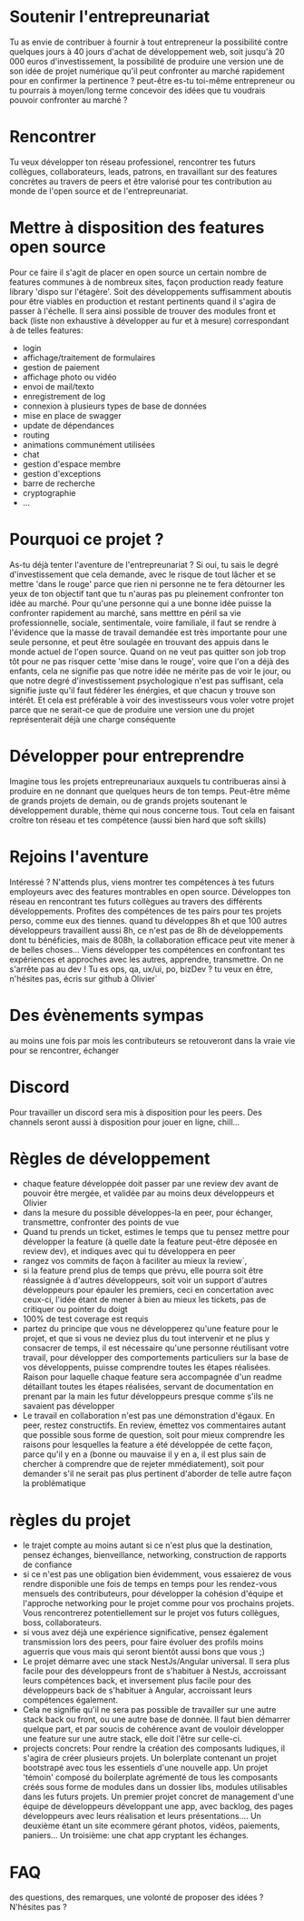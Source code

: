 # Soutenir l'entrepreunariat

Tu as envie de contribuer à fournir à tout entrepreneur la possibilité contre quelques jours à 40 jours d'achat de développement web, soit jusqu'à 20 000 euros d'investissement, la possibilité de produire une version une de son idée de projet numérique qu'il peut confronter au marché rapidement pour en confirmer la pertinence ? peut-être es-tu toi-même entrepreneur ou tu pourrais à moyen/long terme concevoir des idées que tu voudrais pouvoir confronter au marché ?

# Rencontrer

Tu veux développer ton réseau professionel, rencontrer tes futurs collègues, 
collaborateurs, leads, patrons, en travaillant sur des features concrètes au travers de peers et être valorisé pour tes contribution au monde de l'open source et de l'entrepreunariat. 


# Mettre à disposition des features open source

Pour ce faire il s'agit de placer en open source un certain nombre de features communes à de
nombreux sites, façon production ready feature library 'dispo sur l'étagère'. Soit des 
développements suffisamment aboutis pour être viables en production et restant pertinents quand il s'agira de passer à l'échelle. Il sera ainsi possible de trouver des modules front et back (liste non exhaustive à développer au fur et à mesure) correspondant à de telles features:

  - login
  - affichage/traitement de formulaires
  - gestion de paiement
  - affichage photo ou vidéo
  - envoi de mail/texto
  - enregistrement de log
  - connexion à plusieurs types de base de
      données
  - mise en place de swagger
  - update de dépendances
  - routing
  - animations communément 
      utilisées
  - chat
  - gestion d'espace membre
  - gestion d'exceptions
  - barre de recherche
  - cryptographie
  - ...

# Pourquoi ce projet ?

As-tu déjà tenter l'aventure de l'entrepreunariat ? Si oui, tu sais le degré d'investissement que cela demande, avec le risque de tout lâcher et se mettre 'dans le rouge' parce que rien ni personne ne te fera détourner les yeux de ton objectif tant que tu n'auras pas pu pleinement confronter ton idée au marché. Pour qu'une personne qui a une bonne idée puisse la confronter rapidement au marché, sans metttre en péril sa vie professionnelle, sociale, sentimentale, voire familiale, il faut se rendre à l'évidence que la masse de travail demandée est très importante pour une seule personne, et peut être soulagée en trouvant des appuis dans le monde actuel de l'open source. Quand on ne veut pas quitter son job trop tôt pour ne pas risquer cette 'mise dans le rouge', voire que l'on a déjà des enfants, cela ne signifie pas que notre idée ne mérite pas de voir le jour, ou que notre degré d'investissement psychologique n'est pas suffisant, cela signifie juste qu'il faut fédérer les énérgies, et que chacun y trouve son intérêt. Et cela est préférable à voir des investisseurs vous voler votre projet parce que ne serait-ce que de produire une version une du projet représenterait déjà une charge conséquente

# Développer pour entreprendre

Imagine tous les projets entrepreunariaux auxquels tu contribueras ainsi à produire en ne donnant que quelques heurs de ton temps. Peut-être même de grands projets de demain, ou de grands projets soutenant le développement durable, thème qui nous concerne tous. Tout cela en faisant croître ton réseau et tes compétence (aussi bien hard que soft skills)

# Rejoins l'aventure

Intéressé ? N'attends plus, viens montrer tes compétences à tes futurs employeurs avec des features montrables en open source. Développes ton réseau en rencontrant tes futurs collègues au travers des différents développements. Profites des compétences de tes pairs pour tes projets perso, comme eux des tiennes. quand tu développes 8h et que 100 autres développeurs travaillent aussi 8h, ce n'est pas de 8h de développements dont tu bénéficies, mais de 808h, la collaboration efficace peut vite mener à de belles choses... Viens développer tes compétences en confrontant tes expériences et approches avec les autres, apprendre, transmettre. On ne s'arrête pas au dev ! Tu es ops, qa, ux/ui, po, bizDev ? tu veux en être, n'hésites pas, écris sur github à Olivier`

# Des évènements sympas

au moins une fois par mois les contributeurs se retouveront dans la vraie vie pour se rencontrer, échanger

# Discord

Pour travailler un discord sera mis à disposition pour les peers. Des channels seront aussi à 
disposition pour jouer en ligne, chill...

# Règles de développement

- chaque feature développée doit passer par une review dev avant de pouvoir être mergée, et validée par au moins deux développeurs et Olivier
- dans la mesure du possible développes-la en peer, pour échanger, transmettre, confronter des 
points de vue
- Quand tu prends un ticket, estimes le temps que tu pensez mettre pour développer la 
feature (à quelle date la feature peut-être déposée en review dev), et indiques avec qui tu
développera en peer
- rangez vos commits de façon à faciliter au mieux la review`,
- si la feature prend plus de temps que prévu, elle pourra soit être réassignée à d'autres
développeurs, soit voir un support d'autres développeurs pour épauler les premiers, ceci en
concertation avec ceux-ci, l'idée étant de mener à bien au mieux les tickets, pas de critiquer 
ou pointer du doigt
- 100% de test coverage est requis
- partez du principe que vous ne développerez qu'une feature pour le projet, et que si vous ne deviez plus du tout intervenir et ne plus y consacrer de temps, il est nécessaire qu'une personne réutilisant votre travail, pour développer des comportements particuliers sur la base de vos
développents, puisse comprendre toutes les étapes réalisées. Raison pour laquelle chaque feature sera 
accompagnée d'un readme détaillant toutes les étapes réalisées, servant de documentation en prenant 
par la main les futur développeurs presque comme s'ils ne savaient pas développer
- Le travail en collaboration n'est pas une démonstration d'égaux. En peer, restez constructifs. En review, émettez vos commentaires autant que possible sous forme de question, soit pour mieux comprendre les raisons pour lesquelles la feature a été développée de cette façon, parce qu'il y en a (bonne ou mauvaise il y en a, il est plus sain de chercher à comprendre que de rejeter mmédiatement), soit pour demander s'il ne serait pas plus pertinent d'aborder de telle autre façon la problématique


# règles du projet

- le trajet compte au moins autant si ce n'est plus que la destination, pensez échanges, bienveillance, networking, construction de rapports de confiance
- si ce n'est pas une obligation bien évidemment, vous essaierez de vous rendre disponible
une fois de temps en temps pour les rendez-vous mensuels des contributeurs, pour développer la
cohésion d'équipe et l'approche networking pour le projet comme pour vos prochains projets. Vous rencontrerez potentiellement sur le projet vos futurs collègues, boss, collaborateurs.
- si vous avez déjà une expérience significative, pensez également transmission lors des peers, pour faire évoluer des profils moins aguerris que vous mais qui seront bientôt aussi bons que vous ;)
- Le projet démarre avec une stack NestJs/Angular universal. Il sera plus facile pour des développeurs front de s'habituer à NestJs, accroissant leurs compétences back, et inversement plus
facile pour des développeurs back de s'habituer à Angular, accroissant leurs compétences également.
- Cela ne signifie qu'il ne sera pas possible de travailler sur une autre stack back ou front, ou
une autre base de donnée. Il faut bien démarrer quelque part, et par soucis de cohérence avant de
vouloir développer une feature sur une autre stack, elle doit l'être sur celle-ci.
- projects concrets: Pour rendre la création des composants ludiques, il s'agira de créer plusieurs projets. Un bolerplate contenant un projet bootstrapé avec tous les essentiels d'une nouvelle app. Un 
projet 'témoin' composé du boilerplate agrémenté de tous les composants créés sous forme de 
modules dans un dossier libs, modules utilisables dans les futurs projets. Un premier projet 
concret de management d'une équipe de développeurs développant une app, avec backlog, des pages 
développeurs avec leurs réalisation et leurs présentations.... Un deuxième étant un site ecommere
gérant photos, vidéos, paiements, paniers... Un troisième: une chat app cryptant les échanges.

# FAQ

des questions, des remarques, une volonté de proposer des idées ? N'hésites pas ?

